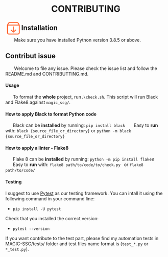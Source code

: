 <h1 align="center">CONTRIBUTING</h1>
 <img align="left" src="static\img\install2.png" width="50px" height="50px" />

## Installation

&nbsp;&nbsp;&nbsp;&nbsp;&nbsp;&nbsp; Make sure you have installed Python version 3.8.5 or above.

## Contribut issue

&nbsp;&nbsp;&nbsp;&nbsp;&nbsp;&nbsp; Welcome to file any issue. Please check the issue list and follow the README.md and CONTRIBUTTING.md. 

#### Usage

&nbsp;&nbsp;&nbsp;&nbsp;&nbsp;&nbsp;To format the **whole** project, run`.\check.sh`. This script will run Black and Flake8 against `magic_ssg/`.

#### How to apply Black to format Python code
&nbsp;&nbsp;&nbsp;&nbsp;&nbsp;&nbsp;Black can be **installed** by running: ` pip install black `
&nbsp;&nbsp;&nbsp;&nbsp;&nbsp;&nbsp;Easy to **run** with: `black {source_file_or_directory}` or `python -m black {source_file_or_directory}`

#### How to apply a linter - Flake8
&nbsp;&nbsp;&nbsp;&nbsp;&nbsp;&nbsp;Flake 8 can be **installed** by running: `python -m pip install flake8`
&nbsp;&nbsp;&nbsp;&nbsp;&nbsp;&nbsp;Easy to **run** with: `flake8 path/to/code/to/check.py ` or ` flake8 path/to/code/ `

#### Testing

I suggest to use [Pytest](https://docs.pytest.org/en/6.2.x/) as our testing framework. You can intall it using the following command in your command line:
- `pip install -U pytest`                                                        

Check that you installed the correct version:
- `pytest --version`

If you want contribute to the test part, please find my automation tests in MAGIC-SSG/tests/ folder and test files name format is (`test_*.py` or `*_test.py`).
